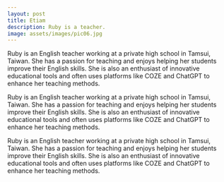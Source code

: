 ```yaml
---
layout: post
title: Etiam
description: Ruby is a teacher.
image: assets/images/pic06.jpg
---
```


Ruby is an English teacher working at a private high school in Tamsui, Taiwan. She has a passion for teaching and enjoys helping her students improve their English skills. She is also an enthusiast of innovative educational tools and often uses platforms like COZE and ChatGPT to enhance her teaching methods.

Ruby is an English teacher working at a private high school in Tamsui, Taiwan. She has a passion for teaching and enjoys helping her students improve their English skills. She is also an enthusiast of innovative educational tools and often uses platforms like COZE and ChatGPT to enhance her teaching methods.

Ruby is an English teacher working at a private high school in Tamsui, Taiwan. She has a passion for teaching and enjoys helping her students improve their English skills. She is also an enthusiast of innovative educational tools and often uses platforms like COZE and ChatGPT to enhance her teaching methods.
